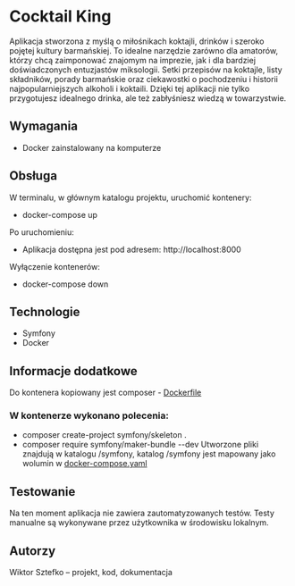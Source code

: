 # Cocktail King
Aplikacja stworzona z myślą o miłośnikach koktajli, drinków i szeroko pojętej kultury barmańskiej. To idealne narzędzie zarówno dla amatorów, którzy chcą zaimponować znajomym na imprezie, jak i dla bardziej doświadczonych entuzjastów miksologii. Setki przepisów na koktajle, listy składników, porady barmańskie oraz ciekawostki o pochodzeniu i historii najpopularniejszych alkoholi i koktaili. Dzięki tej aplikacji nie tylko przygotujesz idealnego drinka, ale też zabłyśniesz wiedzą w towarzystwie.

## Wymagania
- Docker zainstalowany na komputerze

## Obsługa
W terminalu, w głównym katalogu projektu, uruchomić kontenery:
- docker-compose up

Po uruchomieniu:
- Aplikacja dostępna jest pod adresem: http://localhost:8000

Wyłączenie kontenerów:
- docker-compose down

## Technologie
- Symfony
- Docker

## Informacje dodatkowe
Do kontenera kopiowany jest composer - [Dockerfile](/docker/backend/Dockerfile)
### W kontenerze wykonano polecenia:
- composer create-project symfony/skeleton .
- composer require symfony/maker-bundle --dev
Utworzone pliki znajdują w katalogu /symfony, katalog /symfony jest mapowany jako wolumin w [docker-compose.yaml](/docker-compose.yaml)

## Testowanie
Na ten moment aplikacja nie zawiera zautomatyzowanych testów. Testy manualne są wykonywane przez użytkownika w środowisku lokalnym.

## Autorzy
Wiktor Sztefko – projekt, kod, dokumentacja